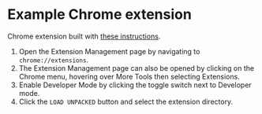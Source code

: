 # Example Chrome extension

Chrome extension built with [these instructions](https://developer.chrome.com/extensions/getstarted).

1. Open the Extension Management page by navigating to `chrome://extensions`.
1. The Extension Management page can also be opened by clicking on the Chrome menu, hovering over More Tools then selecting Extensions.
1. Enable Developer Mode by clicking the toggle switch next to Developer mode.
1. Click the `LOAD UNPACKED` button and select the extension directory.
